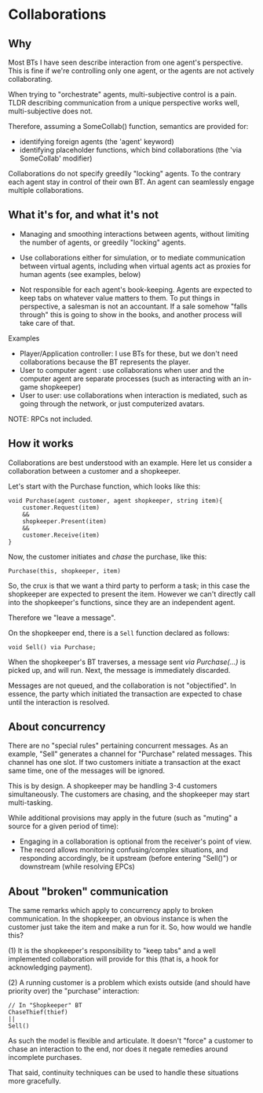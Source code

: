 # Collaborations

## Why

Most BTs I have seen describe interaction from one agent's perspective. This is fine if we're controlling only one agent, or the agents are not actively collaborating.

When trying to "orchestrate" agents, multi-subjective control is a pain. TLDR describing communication from a unique perspective works well, multi-subjective does not.

Therefore, assuming a SomeCollab() function, semantics are provided for:

- identifying foreign agents (the 'agent' keyword)
- identifying placeholder functions, which bind collaborations (the 'via SomeCollab' modifier)

Collaborations do not specify greedily "locking" agents. To the contrary each agent stay in control of their own BT. An agent can seamlessly engage multiple collaborations.

## What it's for, and what it's not

- Managing and smoothing interactions between agents, without limiting the number of agents, or greedily "locking" agents.

- Use collaborations either for simulation, or to mediate communication between virtual agents, including when virtual agents act as proxies for human agents (see examples, below)

- Not responsible for each agent's book-keeping. Agents are expected to keep tabs on whatever value matters to them.
To put things in perspective, a salesman is not an accountant. If a sale somehow "falls through" this is going to show in the books, and another process will take care of that.

Examples
- Player/Application controller: I use BTs for these, but we don't need collaborations because the BT represents the player.
- User to computer agent : use collaborations when user and the computer agent are separate processes (such as interacting with an in-game shopkeeper)
- User to user: use collaborations when interaction is mediated, such as going through the network, or just computerized avatars.

NOTE: RPCs not included.

## How it works

Collaborations are best understood with an example. Here let us consider a collaboration between a customer and a shopkeeper.

Let's start with the Purchase function, which looks like this:

```
void Purchase(agent customer, agent shopkeeper, string item){
    customer.Request(item)
    &&
    shopkeeper.Present(item)
    &&
    customer.Receive(item)
}
```

Now, the customer initiates and *chase* the purchase, like this:

```
Purchase(this, shopkeeper, item)
```

So, the crux is that we want a third party to perform a task; in this case the shopkeeper are expected to present the item. However we can't directly call into the shopkeeper's functions, since they are an independent agent.

Therefore we "leave a message".

On the shopkeeper end, there is a `Sell` function declared as follows:

```
void Sell() via Purchase;
```

When the shopkeeper's BT traverses, a message sent *via Purchase(...)* is picked up, and will run. Next, the message is immediately discarded.

Messages are not queued, and the collaboration is not "objectified". In essence, the party which initiated the transaction are expected to chase until the interaction is resolved.

## About concurrency

There are no "special rules" pertaining concurrent messages. As an example, "Sell" generates a channel for "Purchase" related messages. This channel has one slot. If two customers initiate a transaction at the exact same time, one of the messages will be ignored.

This is by design. A shopkeeper may be handling 3-4 customers simultaneously. The customers are chasing, and the shopkeeper may start multi-tasking.

While additional provisions may apply in the future (such as "muting" a source for a given period of time):

- Engaging in a collaboration is optional from the receiver's point of view.
- The record allows monitoring confusing/complex situations, and responding accordingly, be it upstream (before entering "Sell()") or downstream (while resolving EPCs)

## About "broken" communication

The same remarks which apply to concurrency apply to broken communication. In the shopkeeper, an obvious instance is when the customer just take the item and make a run for it. So, how would we handle this?

(1) It is the shopkeeper's responsibility to "keep tabs" and a well implemented collaboration will provide for this (that is, a hook for acknowledging payment).

(2) A running customer is a problem which exists outside (and should have priority over) the "purchase" interaction:

```
// In "Shopkeeper" BT
ChaseThief(thief)
||
Sell()
```

As such the model is flexible and articulate. It doesn't "force" a customer to chase an interaction to the end, nor does it negate remedies around incomplete purchases.

That said, continuity techniques can be used to handle these situations more gracefully.
